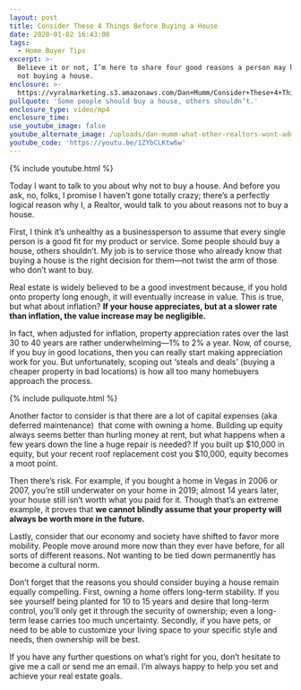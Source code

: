 ```yaml
---
layout: post
title: Consider These 4 Things Before Buying a House
date: 2020-01-02 16:43:00
tags:
  - Home Buyer Tips
excerpt: >-
  Believe it or not, I’m here to share four good reasons a person may have for
  not buying a house.
enclosure: >-
  https://vyralmarketing.s3.amazonaws.com/Dan+Mumm/Consider+These+4+Things+Before+Buying+a+House.mp4
pullquote: 'Some people should buy a house, others shouldn’t.'
enclosure_type: video/mp4
enclosure_time:
use_youtube_image: false
youtube_alternate_image: /uploads/dan-mumm-what-other-realtors-wont-admit-to-you-youtube.jpg
youtube_code: 'https://youtu.be/1ZYbCLKtw6w'
---
```


{% include youtube.html %}

Today I want to talk to you about why not to buy a house. And before you ask, no, folks, I promise I haven’t gone totally crazy; there’s a perfectly logical reason why I, a Realtor, would talk to you about reasons not to buy a house.&nbsp;

First, I think it’s unhealthy as a businessperson to assume that every single person is a good fit for my product or service. Some people should buy a house, others shouldn’t. My job is to service those who already know that buying a house is the right decision for them—not twist the arm of those who don’t want to buy.&nbsp;

Real estate is widely believed to be a good investment because, if you hold onto property long enough, it will eventually increase in value. This is true, but what about inflation? **If your house appreciates, but at a slower rate than inflation, the value increase may be negligible.&nbsp;**

In fact, when adjusted for inflation, property appreciation rates over the last 30 to 40 years are rather underwhelming—1% to 2% a year. Now, of course, if you buy in good locations, then you can really start making appreciation work for you. But unfortunately, scoping out ‘steals and deals’ (buying a cheaper property in bad locations) is how all too many homebuyers approach the process.&nbsp;

{% include pullquote.html %}

Another factor to consider is that there are a lot of capital expenses (aka deferred maintenance) &nbsp;that come with owning a home. Building up equity always seems better than hurling money at rent, but what happens when a few years down the line a huge repair is needed? If you built up $10,000 in equity, but your recent roof replacement cost you $10,000, equity becomes a moot point.&nbsp;

Then there’s risk. For example, if you bought a home in Vegas in 2006 or 2007, you’re still underwater on your home in 2019; almost 14 years later, your house still isn’t worth what you paid for it. Though that’s an extreme example, it proves that **we cannot blindly assume that your property will always be worth more in the future.&nbsp;**

Lastly, consider that our economy and society have shifted to favor more mobility. People move around more now than they ever have before, for all sorts of different reasons. Not wanting to be tied down permanently has become a cultural norm.&nbsp;

Don’t forget that the reasons you should consider buying a house remain equally compelling. First, owning a home offers long-term stability. If you see yourself being planted for 10 to 15 years and desire that long-term control, you’ll only get it through the security of ownership; even a long-term lease carries too much uncertainty. Secondly, if you have pets, or need to be able to customize your living space to your specific style and needs, then ownership will be best.&nbsp;

If you have any further questions on what’s right for you, don’t hesitate to give me a call or send me an email. I’m always happy to help you set and achieve your real estate goals.